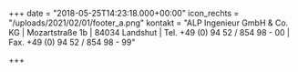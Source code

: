 +++
date = "2018-05-25T14:23:18.000+00:00"
icon_rechts = "/uploads/2021/02/01/footer_a.png"
kontakt = "ALP Ingenieur GmbH & Co. KG | Mozartstraße 1b | 84034 Landshut | Tel. +49 (0) 94 52 / 854 98 - 00 | Fax. +49 (0) 94 52 / 854 98 - 99"

+++
